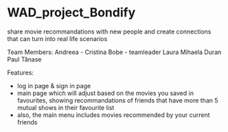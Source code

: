 # WAD_project_Bondify
share movie recommandations with new people and create connections that can turn into real life scenarios

Team Members:
    Andreea - Cristina Bobe - teamleader
    Laura Mihaela Duran
    Paul Tănase
    
Features:
- log in page & sign in page
- main page which will adjust based on the movies you saved in favourites, showing recommandations of friends that have more than 5 mutual shows in their favourite list
- also, the main menu includes movies recommended by your current friends
    
